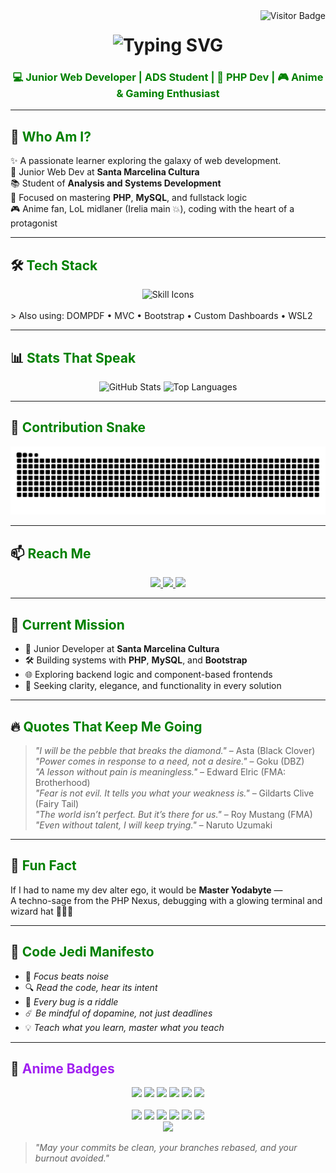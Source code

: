 <!-- Visitor Badge -->
<img display="block" align="right" src="https://visitor-badge.laobi.icu/badge?page_id=pedroowb.pedroowb" alt="Visitor Badge" />

<!-- Animated Header -->
<h1 align="center">
  <img src="https://readme-typing-svg.herokuapp.com/?font=Righteous&size=35&center=true&vCenter=true&width=600&height=70&duration=4000&lines=May+the+Code+Be+With+You!;PHP+Jedi+Awakens...;&color=008000" alt="Typing SVG" />
</h1>

<h3 align="center" style="color:#008000;">💻 Junior Web Developer | ADS Student | 🐘 PHP Dev | 🎮 Anime & Gaming Enthusiast</h3>

---

## 🌟 <span style="color:#008000;">Who Am I?</span>

✨ A passionate learner exploring the galaxy of web development.  
💼 Junior Web Dev at **Santa Marcelina Cultura**  
📚 Student of **Analysis and Systems Development**  
🚀 Focused on mastering **PHP**, **MySQL**, and fullstack logic  
🎮 Anime fan, LoL midlaner (Irelia main 💥), coding with the heart of a protagonist

---

## 🛠️ <span style="color:#008000;">Tech Stack</span>

<div align="center">
  <img src="https://skillicons.dev/icons?i=html,css,js,ts,php,mysql,postgres,git,github,vscode,bootstrap,tailwind,rails,ruby,linux,bash,figma,notion,supabase,java" alt="Skill Icons" />
</div>
<br>
> Also using: DOMPDF • MVC • Bootstrap • Custom Dashboards • WSL2 

---

## 📊 <span style="color:#008000;">Stats That Speak</span>

<div align="center">
  <img height="180em" src="https://readme-stats-pedro.vercel.app/api?username=pedroowb&show_icons=true&theme=gruvbox&count_private=true&hide_border=true" alt="GitHub Stats" />
  <img height="180em" src="https://readme-stats-pedro.vercel.app/api/top-langs/?username=pedroowb&layout=compact&langs_count=8&theme=gruvbox&hide_border=true" alt="Top Languages" />
</div>

---

## 🐍 <span style="color:#008000;">Contribution Snake</span>

<div align="center">
  <img src="https://raw.githubusercontent.com/pedroowb/pedroowb/output/github-contribution-grid-snake.svg" alt="Snake animation" />
</div>

---

## 📫 <span style="color:#008000;">Reach Me</span>

<div align="center">
  <a href="mailto:phsilvasantos7@gmail.com" target="_blank">
    <img src="https://img.shields.io/badge/Gmail-008000?style=for-the-badge&logo=gmail&logoColor=white" />
  </a>
  <a href="https://www.linkedin.com/in/pedro-henrique-899151271/" target="_blank">
    <img src="https://img.shields.io/badge/LinkedIn-006400?style=for-the-badge&logo=linkedin&logoColor=white" />
  </a>
  <a href="https://codewithpedro.netlify.app" target="_blank">
    <img src="https://img.shields.io/badge/Portfolio-2E8B57?style=for-the-badge&logo=firefox&logoColor=white" />
  </a>
</div>

---

## 🎯 <span style="color:#008000;">Current Mission</span>

- 💼 Junior Developer at **Santa Marcelina Cultura**
- 🛠️ Building systems with **PHP**, **MySQL**, and **Bootstrap**
- 🌐 Exploring backend logic and component-based frontends
- 🧘 Seeking clarity, elegance, and functionality in every solution

---

## 🔥 <span style="color:#008000;">Quotes That Keep Me Going</span>

> _"I will be the pebble that breaks the diamond."_ – Asta (Black Clover)  
> _"Power comes in response to a need, not a desire."_ – Goku (DBZ)  
> _"A lesson without pain is meaningless."_ – Edward Elric (FMA: Brotherhood)  
> _"Fear is not evil. It tells you what your weakness is."_ – Gildarts Clive (Fairy Tail)  
> _"The world isn’t perfect. But it’s there for us."_ – Roy Mustang (FMA)  
> _"Even without talent, I will keep trying."_ – Naruto Uzumaki

---

## 🧞 <span style="color:#008000;">Fun Fact</span>

If I had to name my dev alter ego, it would be **Master Yodabyte** —  
A techno-sage from the PHP Nexus, debugging with a glowing terminal and wizard hat 🧙‍♂️💾

---

## 📜 <span style="color:#008000;">Code Jedi Manifesto</span>

- 🧘 _Focus beats noise_  
- 🔍 _Read the code, hear its intent_  
- 🧩 _Every bug is a riddle_  
- ☄️ _Be mindful of dopamine, not just deadlines_  
- 💡 _Teach what you learn, master what you teach_  

---
## 🌌 <span style="color:#A020F0;">Anime Badges</span>

<div align="center">
  <img src="https://img.shields.io/badge/Black%20Clover-Asta's+Will-A020F0?style=for-the-badge&logo=Crunchyroll&logoColor=white" />
  <img src="https://img.shields.io/badge/Naruto-Ninja+Way-orange?style=for-the-badge&logo=Naruto&logoColor=white" />
  <img src="https://img.shields.io/badge/Dragon%20Ball-Z+Warrior-ff4c4c?style=for-the-badge&logo=dragonball&logoColor=white" />
  <img src="https://img.shields.io/badge/Fullmetal%20Alchemist-State+Alchemist-silver?style=for-the-badge&logo=alchemy&logoColor=white" />
  <img src="https://img.shields.io/badge/Fairy%20Tail-Nakama-9400D3?style=for-the-badge&logo=fairytail&logoColor=white" />
  <img src="https://img.shields.io/badge/Studio%20Ghibli-Spirit+of+Imagination-9cf?style=for-the-badge&logo=ghost&logoColor=black" />
  <br><br>
  <img src="https://img.shields.io/badge/Attack%20on%20Titan-Survey+Corps-556B2F?style=for-the-badge&logo=audiotrack&logoColor=white" />
  <img src="https://img.shields.io/badge/One%20Piece-Straw+Hat+Pirate-FFD700?style=for-the-badge&logo=skyliner&logoColor=black" />
  <img src="https://img.shields.io/badge/Demon%20Slayer-Breath+of+Code-DC143C?style=for-the-badge&logo=flame&logoColor=white" />
  <img src="https://img.shields.io/badge/My%20Hero%20Academia-Plus+Ultra-00BFFF?style=for-the-badge&logo=zap&logoColor=white" />
  <img src="https://img.shields.io/badge/Jujutsu%20Kaisen-Cursed+Techniques-4B0082?style=for-the-badge&logo=octopus&logoColor=white" />
  <img src="https://img.shields.io/badge/Chainsaw%20Man-Contract+Coder-DD4124?style=for-the-badge&logo=chainsaw&logoColor=white" />
</div>

<div align="center">
  <img src="https://media.tenor.com/RLBeL7xqAiUAAAAd/star-wars-the-force.gif" width="400"/>
</div>

> _"May your commits be clean, your branches rebased, and your burnout avoided."_
